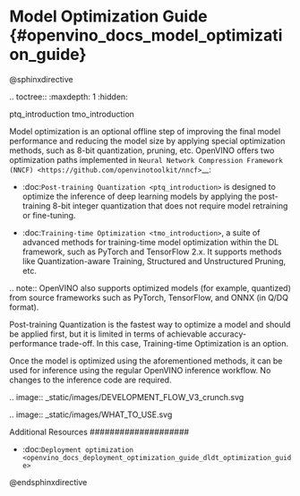 # Model Optimization Guide {#openvino_docs_model_optimization_guide}

@sphinxdirective

.. toctree::
   :maxdepth: 1
   :hidden:

   ptq_introduction
   tmo_introduction


Model optimization is an optional offline step of improving the final model performance and reducing the model size by applying special optimization methods, such as 8-bit quantization, pruning, etc. OpenVINO offers two optimization paths implemented in `Neural Network Compression Framework (NNCF) <https://github.com/openvinotoolkit/nncf>`__:

- :doc:`Post-training Quantization <ptq_introduction>` is designed to optimize the inference of deep learning models by applying the post-training 8-bit integer quantization that does not require model retraining or fine-tuning. 

- :doc:`Training-time Optimization <tmo_introduction>`, a suite of advanced methods for training-time model optimization within the DL framework, such as PyTorch and TensorFlow 2.x. It supports methods like Quantization-aware Training, Structured and Unstructured Pruning, etc. 

.. note:: OpenVINO also supports optimized models (for example, quantized) from source frameworks such as PyTorch, TensorFlow, and ONNX (in Q/DQ format).

Post-training Quantization is the fastest way to optimize a model and should be applied first, but it is limited in terms of achievable accuracy-performance trade-off. In this case, Training-time Optimization is an option.

Once the model is optimized using the aforementioned methods, it can be used for inference using the regular OpenVINO inference workflow. No changes to the inference code are required.

.. image:: _static/images/DEVELOPMENT_FLOW_V3_crunch.svg

.. image:: _static/images/WHAT_TO_USE.svg

Additional Resources
####################

- :doc:`Deployment optimization <openvino_docs_deployment_optimization_guide_dldt_optimization_guide>`

@endsphinxdirective
